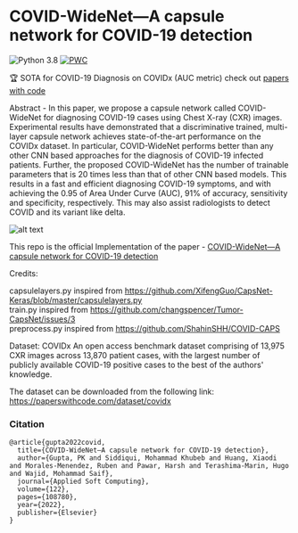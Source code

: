 # COVID-WideNet—A capsule network for COVID-19 detection
![Python 3.8](https://img.shields.io/badge/python-3.8-green.svg) 
[![PWC](https://img.shields.io/endpoint.svg?url=https://paperswithcode.com/badge/covid-widenet-a-capsule-network-for-covid-19/covid-19-diagnosis-on-covidx)](https://paperswithcode.com/sota/covid-19-diagnosis-on-covidx?p=covid-widenet-a-capsule-network-for-covid-19)

🏆 SOTA for COVID-19 Diagnosis on COVIDx (AUC metric) check out [papers with code](https://paperswithcode.com/paper/covid-widenet-a-capsule-network-for-covid-19)

Abstract - In this paper, we propose a capsule network called COVID-WideNet for diagnosing COVID-19 cases using Chest X-ray (CXR) images. Experimental results have demonstrated that a discriminative trained, multi-layer capsule network achieves state-of-the-art performance on the COVIDx dataset. In particular, COVID-WideNet performs better than any other CNN based approaches for the diagnosis of COVID-19 infected patients. Further, the proposed COVID-WideNet has the number of trainable parameters that is 20 times less than that of other CNN based models. This results in a fast and efficient diagnosing COVID-19 symptoms, and with achieving the 0.95 of Area Under Curve (AUC), 91% of accuracy, sensitivity and specificity, respectively. This may also assist radiologists to detect COVID and its variant like delta.

![alt text](https://ars.els-cdn.com/content/image/1-s2.0-S1568494622002046-gr2_lrg.jpg)

This repo is the official Implementation of the paper - [COVID-WideNet—A capsule network for COVID-19 detection](https://www.sciencedirect.com/science/article/pii/S1568494622002046)

Credits:

capsulelayers.py inspired from https://github.com/XifengGuo/CapsNet-Keras/blob/master/capsulelayers.py \
train.py inspired from https://github.com/changspencer/Tumor-CapsNet/issues/3 \
preprocess.py inspired from https://github.com/ShahinSHH/COVID-CAPS 


Dataset: COVIDx
An open access benchmark dataset comprising of 13,975 CXR images across 13,870 patient cases, with the largest number of publicly available COVID-19 positive cases to the best of the authors' knowledge.

The dataset can be downloaded from the following link: https://paperswithcode.com/dataset/covidx

### Citation

```commandline
@article{gupta2022covid,
  title={COVID-WideNet—A capsule network for COVID-19 detection},
  author={Gupta, PK and Siddiqui, Mohammad Khubeb and Huang, Xiaodi and Morales-Menendez, Ruben and Pawar, Harsh and Terashima-Marin, Hugo and Wajid, Mohammad Saif},
  journal={Applied Soft Computing},
  volume={122},
  pages={108780},
  year={2022},
  publisher={Elsevier}
}
```
